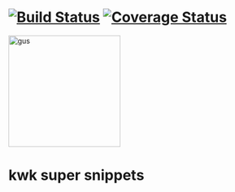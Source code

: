 # [![Build Status](https://travis-ci.org/rjarmstrong/kwk.svg?branch=master)](https://travis-ci.org/rjarmstrong/kwk)  [![Coverage Status](https://coveralls.io/repos/github/rjarmstrong/kwk/badge.svg?branch=master)](https://coveralls.io/github/rjarmstrong/kwk?branch=master)

<img alt="gus" src="http://imgur.com/cYnpS6v.png" height="220" />

# kwk super snippets